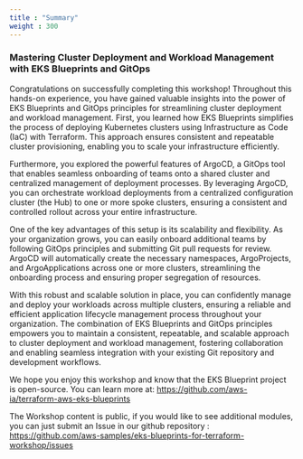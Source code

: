 ```yaml
---
title : "Summary"
weight : 300
---
```



### Mastering Cluster Deployment and Workload Management with EKS Blueprints and GitOps

Congratulations on successfully completing this workshop! Throughout this hands-on experience, you have gained valuable insights into the power of EKS Blueprints and GitOps principles for streamlining cluster deployment and workload management.
First, you learned how EKS Blueprints simplifies the process of deploying Kubernetes clusters using Infrastructure as Code (IaC) with Terraform. This approach ensures consistent and repeatable cluster provisioning, enabling you to scale your infrastructure efficiently.

Furthermore, you explored the powerful features of ArgoCD, a GitOps tool that enables seamless onboarding of teams onto a shared cluster and centralized management of deployment processes. By leveraging ArgoCD, you can orchestrate workload deployments from a centralized configuration cluster (the Hub) to one or more spoke clusters, ensuring a consistent and controlled rollout across your entire infrastructure.

One of the key advantages of this setup is its scalability and flexibility. As your organization grows, you can easily onboard additional teams by following GitOps principles and submitting Git pull requests for review. ArgoCD will automatically create the necessary namespaces, ArgoProjects, and ArgoApplications across one or more clusters, streamlining the onboarding process and ensuring proper segregation of resources.

With this robust and scalable solution in place, you can confidently manage and deploy your workloads across multiple clusters, ensuring a reliable and efficient application lifecycle management process throughout your organization. The combination of EKS Blueprints and GitOps principles empowers you to maintain a consistent, repeatable, and scalable approach to cluster deployment and workload management, fostering collaboration and enabling seamless integration with your existing Git repository and development workflows.

<!--
We see how we can leverage Argo Rollout to do application blue/green deployment.

We make use of Karpenter to allow our application to define and use the resources it needs while having the right EC2 nodes at the right time, binpacking our nodes, and keeping the cost of the cluster low.

We see how we can rely on Spot instances to even reduce our cluster cost and use Kubecost to optimize our workloads.

Finally, we focused on Day2 Operations, and how we can automate Blue/Green EKS cluster migration for doing updates.
-->

We hope you enjoy this workshop and know that the EKS Blueprint project is open-source. You can learn more at: https://github.com/aws-ia/terraform-aws-eks-blueprints

The Workshop content is public, if you would like to see additional modules, you can just submit an Issue in our github repository : https://github.com/aws-samples/eks-blueprints-for-terraform-workshop/issues